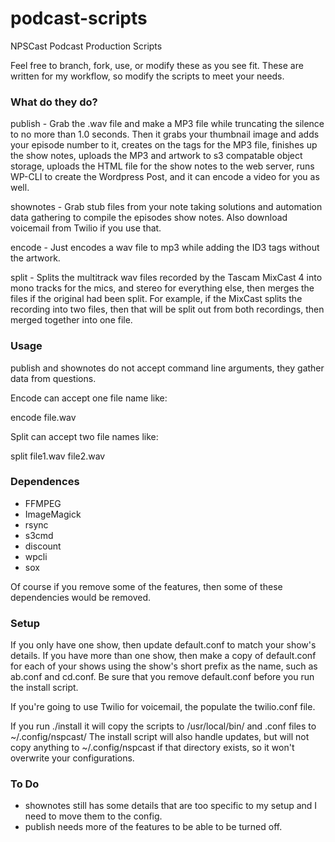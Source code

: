 # podcast-scripts
NPSCast Podcast Production Scripts

Feel free to branch, fork, use, or modify these as you see fit. These are written for my workflow, so modify the scripts to meet your needs. 

### What do they do?

publish - Grab the .wav file and make a MP3 file while truncating the silence to no more than 1.0 seconds. Then it grabs your thumbnail image and adds your episode number to it, creates on the tags for the MP3 file, finishes up the show notes, uploads the MP3 and artwork to s3 compatable object storage, uploads the HTML file for the show notes to the web server, runs WP-CLI to create the Wordpress Post, and it can encode a video for you as well.

shownotes - Grab stub files from your note taking solutions and automation data gathering to compile the episodes show notes. Also download voicemail from Twilio if you use that.

encode - Just encodes a wav file to mp3 while adding the ID3 tags without the artwork.

split -  Splits the multitrack wav files recorded by the Tascam MixCast 4 into mono tracks for the mics, and stereo for everything else, then merges the files if the original had been split. For example, if the MixCast splits the recording into two files, then that will be split out from both recordings, then merged together into one file.

### Usage

publish and shownotes do not accept command line arguments, they gather data from questions.

Encode can accept one file name like:

encode file.wav

Split can accept two file names like:

split file1.wav file2.wav  

### Dependences

- FFMPEG
- ImageMagick
- rsync
- s3cmd
- discount
- wpcli
- sox

Of course if you remove some of the features, then some of these dependencies would be removed.

### Setup

If you only have one show, then update default.conf to match your show's details.
If you have more than one show, then make a copy of default.conf for each of your shows using the show's short prefix as the name, such as ab.conf and cd.conf. Be sure that you remove default.conf before you run the install script.

If you're going to use Twilio for voicemail, the populate the twilio.conf file.

If you run ./install it will copy the scripts to /usr/local/bin/ and .conf files to ~/.config/nspcast/
The install script will also handle updates, but will not copy anything to ~/.config/nspcast if that directory exists, so it won't overwrite your configurations.

### To Do

- shownotes still has some details that are too specific to my setup and I need to move them to the config.
- publish needs more of the features to be able to be turned off.
